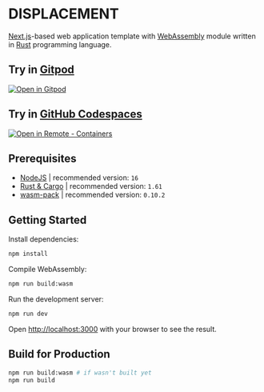 # DISPLACEMENT

[Next.js](https://nextjs.org/)-based web application template with [WebAssembly](https://webassembly.org/) module written in [Rust](https://www.rust-lang.org/) programming language.

## Try in [Gitpod](https://www.gitpod.io/)

[![Open in Gitpod](https://gitpod.io/button/open-in-gitpod.svg)](https://gitpod.io/#https://github.com/satelllte/nextjs-wasm)

## Try in [GitHub Codespaces](https://github.com/features/codespaces)

[![Open in Remote - Containers](https://img.shields.io/static/v1?label=Remote%20-%20Containers&message=Open&color=blue&logo=visualstudiocode)](https://vscode.dev/redirect?url=vscode://ms-vscode-remote.remote-containers/cloneInVolume?url=https://github.com/satelllte/nextjs-wasm)

## Prerequisites

- [NodeJS](https://nodejs.org/) | recommended version: `16`
- [Rust & Cargo](https://doc.rust-lang.org/cargo/getting-started/installation.html) | recommended version: `1.61`
- [wasm-pack](https://rustwasm.github.io/wasm-pack/installer/) | recommended version: `0.10.2`

## Getting Started

Install dependencies:

```bash
npm install
```

Compile WebAssembly:

```bash
npm run build:wasm
```

Run the development server:

```bash
npm run dev
```

Open [http://localhost:3000](http://localhost:3000) with your browser to see the result.

## Build for Production

```bash
npm run build:wasm # if wasn't built yet
npm run build
```

